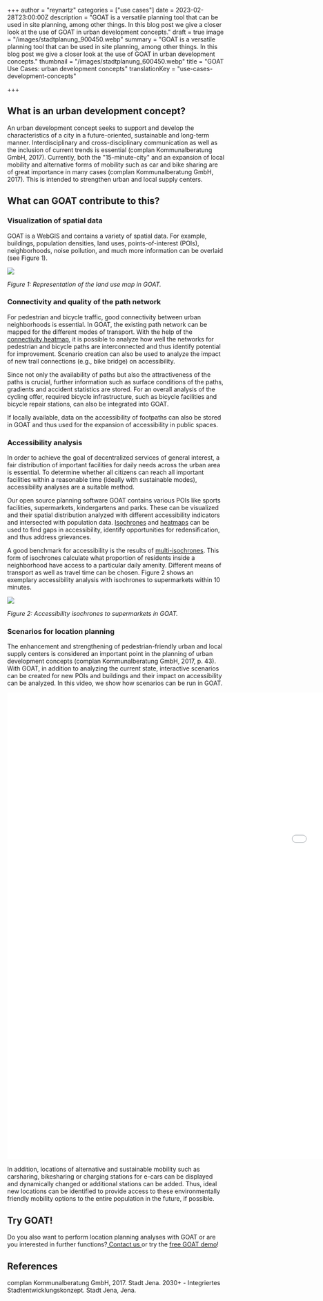 +++
author = "reynartz"
categories = ["use cases"]
date = 2023-02-28T23:00:00Z
description = "GOAT is a versatile planning tool that can be used in site planning, among other things. In this blog post we give a closer look at the use of GOAT in urban development concepts."
draft = true
image = "/images/stadtplanung_900450.webp"
summary = "GOAT is a versatile planning tool that can be used in site planning, among other things. In this blog post we give a closer look at the use of GOAT in urban development concepts."
thumbnail = "/images/stadtplanung_600450.webp"
title = "GOAT Use Cases: urban development concepts"
translationKey = "use-cases-development-concepts"

+++
## What is an urban development concept?

An urban development concept seeks to support and develop the characteristics of a city in a future-oriented, sustainable and long-term manner. Interdisciplinary and cross-disciplinary communication as well as the inclusion of current trends is essential (complan Kommunalberatung GmbH, 2017). Currently, both the "15-minute-city" and an expansion of local mobility and alternative forms of mobility such as car and bike sharing are of great importance in many cases (complan Kommunalberatung GmbH, 2017). This is intended to strengthen urban and local supply centers.

## What can GOAT contribute to this?

### Visualization of spatial data

GOAT is a WebGIS and contains a variety of spatial data. For example, buildings, population densities, land uses, points-of-interest (POIs), neighborhoods, noise pollution, and much more information can be overlaid (see Figure 1).

![](/images/abb1-en.png)

_Figure 1: Representation of the land use map in GOAT._

### Connectivity and quality of the path network

For pedestrian and bicycle traffic, good connectivity between urban neighborhoods is essential. In GOAT, the existing path network can be mapped for the different modes of transport. With the help of the [connectivity heatmap](/en/docs/heatmap-connectivity/ "documentation about heatmap"), it is possible to analyze how well the networks for pedestrian and bicycle paths are interconnected and thus identify potential for improvement. Scenario creation can also be used to analyze the impact of new trail connections (e.g., bike bridge) on accessibility.

Since not only the availability of paths but also the attractiveness of the paths is crucial, further information such as surface conditions of the paths, gradients and accident statistics are stored. For an overall analysis of the cycling offer, required bicycle infrastructure, such as bicycle facilities and bicycle repair stations, can also be integrated into GOAT.

If locally available, data on the accessibility of footpaths can also be stored in GOAT and thus used for the expansion of accessibility in public spaces.

### Accessibility analysis

In order to achieve the goal of decentralized services of general interest, a fair distribution of important facilities for daily needs across the urban area is essential. To determine whether all citizens can reach all important facilities within a reasonable time (ideally with sustainable modes), accessibility analyses are a suitable method.

Our open source planning software GOAT contains various POIs like sports facilities, supermarkets, kindergartens and parks. These can be visualized and their spatial distribution analyzed with different accessibility indicators and intersected with population data. [Isochrones](/en/tutorials/isochrone/ "tutorial to isochrones") and [heatmaps](/en/docs/heatmap/ "documentation about heatmaps") can be used to find gaps in accessibility, identify opportunities for redensification, and thus address grievances.

A good benchmark for accessibility is the results of [multi-isochrones](/en/tutorials/multiisochrones/ "tutorial to multi-isochrones"). This form of isochrones calculate what proportion of residents inside a neighborhood have access to a particular daily amenity. Different means of transport as well as travel time can be chosen. Figure 2 shows an exemplary accessibility analysis with isochrones to supermarkets within 10 minutes.

![](/images/abb2-en.png)

_Figure 2: Accessibility isochrones to supermarkets in GOAT._

### Scenarios for location planning

The enhancement and strengthening of pedestrian-friendly urban and local supply centers is considered an important point in the planning of urban development concepts (complan Kommunalberatung GmbH, 2017, p. 43). With GOAT, in addition to analyzing the current state, interactive scenarios can be created for new POIs and buildings and their impact on accessibility can be analyzed. In this video, we show how scenarios can be run in GOAT.

<iframe src="[https://player.vimeo.com/video/754586552?h=ebea094923](https://player.vimeo.com/video/754586552?h=ebea094923 "tutorial on scenario building in GOAT")" width="1920" height="1080" frameborder="0" allow="autoplay; fullscreen; picture-in-picture" allowfullscreen></iframe>

In addition, locations of alternative and sustainable mobility such as carsharing, bikesharing or charging stations for e-cars can be displayed and dynamically changed or additional stations can be added. Thus, ideal new locations can be identified to provide access to these environmentally friendly mobility options to the entire population in the future, if possible.

## Try GOAT!

Do you also want to perform location planning analyses with GOAT or are you interested in further functions?[ Contact us ](/en/contact/ "Contact Plan4Better here!")or try the [free GOAT demo](/en/request-demo/ "Try GOAT for free!")!

## References

complan Kommunalberatung GmbH, 2017. Stadt Jena. 2030+ - Integriertes Stadtentwicklungskonzept. Stadt Jena, Jena.